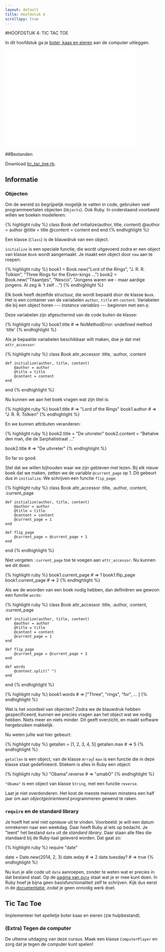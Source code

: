 ```yaml
---
layout: default
title: Hoofdstuk 4
scrollspy: true
---
```


#HOOFDSTUK 4: TIC TAC TOE

In dit hoofdstuk ga je [boter, kaas en
eieren](http://en.wikipedia.org/wiki/Tic-tac-toe)
aan de computer uitleggen.

<p><iframe width="420" height="315" src="//www.youtube.com/embed/F7qOV8xonfY"
  frameborder="0" allowfullscreen="allowfullscreen">  </iframe></p>

##Bestanden

Download [tic_tac_toe.rb](/public/downloads/tic_tac_toe.rb).

## Informatie

### Objecten

Om de wereld zo begrijpelijk mogelijk te vatten in code, gebruiken veel programmeertalen objecten (`Objects`). Ook Ruby. In onderstaand voorbeeld willen we boeken modelleren:

{% highlight ruby %}
class Book
  def initialize(author, title, content)
    @author = author
    @title = title
    @content = content
  end
end
{% endhighlight %}

Een klasse (`Class`) is de blauwdruk van een object.

`initialize` is een speciale functie, die wordt uitgevoerd zodra er een object van klasse `Book` wordt aangemaakt. Je maakt een object door `new` aan te roepen:

{% highlight ruby %}
book1 = Book.new("Lord of the Rings", "J. R. R. Tolkien", "Three Rings for the Elven-kings ...")
book2 = Book.new("Titaantjes", "Nescio", "Jongens waren we - maar aardige jongens. Al zeg ik 't zelf ...")
{% endhighlight %}

Elk boek heeft dezelfde structuur, die wordt bepaald door de klasse `Book`. Het is een container van de variabelen `author`, `title` en `content`. Variabelen die bij een object horen --- _instance variables_ --- beginnen met een `@`.

Deze variabelen zijn afgeschermd van de code buiten de klasse:

{% highlight ruby %}
book1.title # => NoMethodError: undefined method `title'
{% endhighlight %}

Als je bepaalde variabelen beschikbaar wilt maken, doe je dat met `attr_accessor`:

{% highlight ruby %}
class Book
    attr_accessor :title, :author, :content

    def initialize(author, title, content)
        @author = author
        @title = title
        @content = content
    end
end
{% endhighlight %}

Nu kunnen we aan het boek vragen wat zijn titel is:

{% highlight ruby %}
book1.title # => "Lord of the Rings"
book1.author # => "J. R. R. Tolkien"
{% endhighlight %}

En we kunnen attributen veranderen:

{% highlight ruby %}
book2.title = "De uitvreter"
book2.content = "Behalve den man, die de Sarphatistraat ..."

book2.title # => "De uitvreter"
{% endhighlight %}

So far so good.

Stel dat we willen bijhouden waar we zijn gebleven met lezen. Bij elk nieuw boek dat we maken, zetten we de variable `@current_page` op 1. Dit gebeurt dus in `initialize`. We schrijven een functie `flip_page`:

{% highlight ruby %}
class Book
    attr_accessor :title, :author, :content, :current_page

    def initialize(author, title, content)
        @author = author
        @title = title
        @content = content
        @current_page = 1
    end

    def flip_page
        @current_page = @current_page + 1
    end
end
{% endhighlight %}

Niet vergeten `:current_page` toe te voegen aan `attr_accessor`. Nu kunnen we dit doen:

{% highlight ruby %}
book1.current_page # => 1
book1.flip_page
book1.current_page # => 2
{% endhighlight %}

Als we de woorden van een boek nodig hebben, dan definiëren we gewoon een functie `words`:

{% highlight ruby %}
class Book
    attr_accessor :title, :author, :content, :current_page

    def initialize(author, title, content)
        @author = author
        @title = title
        @content = content
        @current_page = 1
    end

    def flip_page
        @current_page = @current_page + 1
    end

    def words
        @content.split(" ")
    end
end
{% endhighlight %}

{% highlight ruby %}
book1.words # => ["Three", "rings", "for", ... ]
{% endhighlight %}

Wat is het voordeel van objecten? Zodra we de blauwdruk hebben gespecificeerd, kunnen we precies vragen aan het object wat we nodig hebben. Niets meer en niets minder. Dit geeft overzicht, en maakt software hergebruiken makkelijk.

Nu weten jullie wat hier gebeurt:

{% highlight ruby %}
getallen = [1, 2, 3, 4, 5]
getallen.max # => 5
{% endhighlight %}

`getallen` is een object, van de klasse `Array`! `max` is een functie die in deze klasse staat gedefinieerd. Stiekem is alles in Ruby een object:

{% highlight ruby %}
"Obama".reverse # => "amabO"
{% endhighlight %}

`"Obama"` is een object van klasse `String`, met een functie `reverse`.

Laat je niet overdonderen. Het kost de meeste mensen minstens een half jaar om aan _objectgeörienteerd_ programmeren gewend te raken.

### `require` en de standard library
Je hoeft het wiel niet opnieuw uit te vinden. Voorbeeld: je wilt een datum omrekenen naar een weekdag. Daar heeft Ruby al iets op bedacht. Je "leent" het bestand `date` uit de _standard library_. Daar staan alle files die standaard bij de Ruby-taal geleverd worden. Dat gaat zo:

{% highlight ruby %}
require "date"

date = Date.new(2014, 2, 3)
date.wday # => 2
date.tuesday? # => true
{% endhighlight %}

Nu kun je alle code uit `date` aanroepen, zonder te weten wat er precies in dat bestand staat. Op de [pagina van `date`](http://ruby-doc.org/stdlib-1.9.3/libdoc/date/rdoc/Date.html#method-i-wday) staat wat je er mee kunt doen. In Ruby hoef je bijna geen basisfunctionaliteit zelf te schrijven. Kijk dus eerst in de [documentatie](http://ruby-doc.org/core-1.9.3/), zodat je geen onnodig werk doet.

## Tic Tac Toe

Implementeer het spelletje boter kaas en eieren (zie hulpbestand).

### (Extra) Tegen de computer
De ultieme uitdaging van deze cursus. Maak een klasse `ComputerPlayer` en zorg
dat je tegen de computer kunt spelen!
